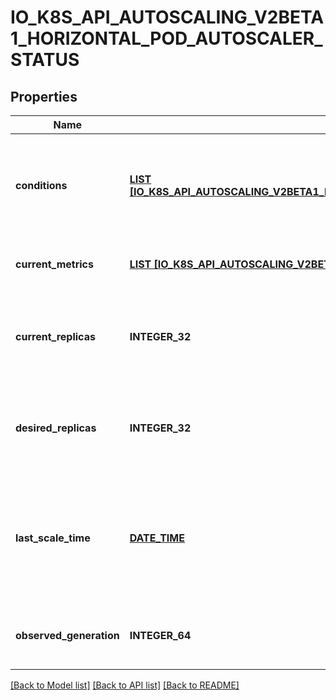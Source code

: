 # IO_K8S_API_AUTOSCALING_V2BETA1_HORIZONTAL_POD_AUTOSCALER_STATUS

## Properties
Name | Type | Description | Notes
------------ | ------------- | ------------- | -------------
**conditions** | [**LIST [IO_K8S_API_AUTOSCALING_V2BETA1_HORIZONTAL_POD_AUTOSCALER_CONDITION]**](io.k8s.api.autoscaling.v2beta1.HorizontalPodAutoscalerCondition.md) | conditions is the set of conditions required for this autoscaler to scale its target, and indicates whether or not those conditions are met. | [optional] [default to null]
**current_metrics** | [**LIST [IO_K8S_API_AUTOSCALING_V2BETA1_METRIC_STATUS]**](io.k8s.api.autoscaling.v2beta1.MetricStatus.md) | currentMetrics is the last read state of the metrics used by this autoscaler. | [optional] [default to null]
**current_replicas** | **INTEGER_32** | currentReplicas is current number of replicas of pods managed by this autoscaler, as last seen by the autoscaler. | [default to null]
**desired_replicas** | **INTEGER_32** | desiredReplicas is the desired number of replicas of pods managed by this autoscaler, as last calculated by the autoscaler. | [default to null]
**last_scale_time** | [**DATE_TIME**](DATE_TIME.md) | Time is a wrapper around time.Time which supports correct marshaling to YAML and JSON.  Wrappers are provided for many of the factory methods that the time package offers. | [optional] [default to null]
**observed_generation** | **INTEGER_64** | observedGeneration is the most recent generation observed by this autoscaler. | [optional] [default to null]

[[Back to Model list]](../README.md#documentation-for-models) [[Back to API list]](../README.md#documentation-for-api-endpoints) [[Back to README]](../README.md)


